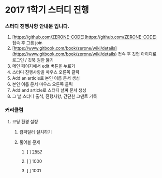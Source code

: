 # 2017 1학기 스터디 진행

### 스터디 진행사항 안내문 입니다.

1. [https://github.com/ZERONE-CODE](https://github.com/ZERONE-CODE) 접속 후 그룹 join
2. [https://www.gitbook.com/book/zerone/wiki/details](https://www.gitbook.com/book/zerone/wiki/details) 접속 후 깃헙 아이디로 로그인 / 깃북 권한 뚫기
3. 메인 페이지에서 edit 버튼을 누르기
4. 스터디 진행사항을 마우스 오른쪽 클릭
5. Add an article로 본인 이름 문서 생성
6. 본인 이름 문서 마우스 오른쪽 클릭
7. Add and article로 스터디 날짜 문서 생성
8. 그 날 스터디 출석, 진행사항, 간단한 코맨트 기록

### 커리큘럼

1. 코딩 환경 설정

   1. 컴파일러 설치하기

   2. 풀어볼 문제

      1. [ ] [2557](http://www.acmicpc.net/problem/2557)

      2. [ ] 1000

      3. [ ] 1001



